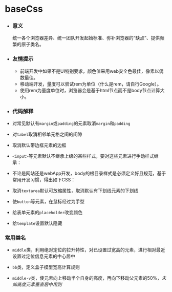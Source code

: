 # baseCss

- ### 意义
    统一各个浏览器差异、统一团队开发起始标准、弥补浏览器的“缺点”、提供频繁的原子类名。

- ### 友情提示
    - 前端开发中如果不是UI特别要求，颜色值采用web安全色最佳，像素以偶数最佳。
    - 移动端开发，量度可以尝试rem为单位（什么是rem，请自行Google）。
    - 使用rem为量度单位时，浏览器会是基于html节点而不是body节点计算大小。

- ### 代码解释

- 对常见默认有`margin`或`padding`的元素取消`margin`和`padding`
- 对`tabel`取消相邻单元格之间的间隙
- 取消默认带边框元素的边框
- `<input>`等元素默认不继承上级的某些样式，要对这些元素进行手动样式继承：

- 不论是网站还是webApp开发，body的根目录样式是必须定义好且规范，基于常用开发习惯，得出如下CSS：

- 取消`textarea`默认可放缩属性，取消默认有下划线元素的下划线
- 使`button`等元素，在鼠标经过为手型
- 给表单元素的`placeholder`改变颜色
- 给`template`设置默认隐藏

### 常用类名
- `middle`类，利用绝对定位的拉升特性，对已设置过宽高的元素，进行相对最近设置过定位信息元素的中心居中

- `bb`类，定义盒子模型宽高计算规则

- `middle-v`类，使元素向上移动半个自身的高度，再向下移动父元素的50%，*未知高度元素垂直居中用到*
